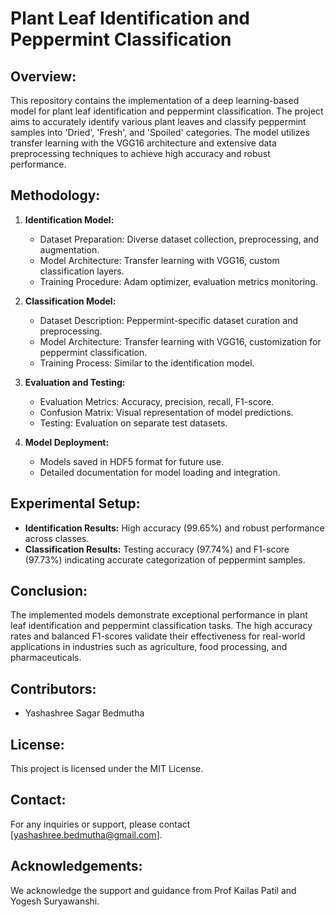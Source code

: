 # Plant Leaf Identification and Peppermint Classification

## Overview:
This repository contains the implementation of a deep learning-based model for plant leaf identification and peppermint classification. The project aims to accurately identify various plant leaves and classify peppermint samples into 'Dried', 'Fresh', and 'Spoiled' categories. The model utilizes transfer learning with the VGG16 architecture and extensive data preprocessing techniques to achieve high accuracy and robust performance.

## Methodology:
1. **Identification Model:** 
   - Dataset Preparation: Diverse dataset collection, preprocessing, and augmentation.
   - Model Architecture: Transfer learning with VGG16, custom classification layers.
   - Training Procedure: Adam optimizer, evaluation metrics monitoring.

2. **Classification Model:** 
   - Dataset Description: Peppermint-specific dataset curation and preprocessing.
   - Model Architecture: Transfer learning with VGG16, customization for peppermint classification.
   - Training Process: Similar to the identification model.

3. **Evaluation and Testing:**
   - Evaluation Metrics: Accuracy, precision, recall, F1-score.
   - Confusion Matrix: Visual representation of model predictions.
   - Testing: Evaluation on separate test datasets.

4. **Model Deployment:**
   - Models saved in HDF5 format for future use.
   - Detailed documentation for model loading and integration.

## Experimental Setup:
- **Identification Results:** High accuracy (99.65%) and robust performance across classes.
- **Classification Results:** Testing accuracy (97.74%) and F1-score (97.73%) indicating accurate categorization of peppermint samples.

## Conclusion:
The implemented models demonstrate exceptional performance in plant leaf identification and peppermint classification tasks. The high accuracy rates and balanced F1-scores validate their effectiveness for real-world applications in industries such as agriculture, food processing, and pharmaceuticals.

## Contributors:
- Yashashree Sagar Bedmutha 

## License:
This project is licensed under the MIT License.

## Contact:
For any inquiries or support, please contact [yashashree.bedmutha@gmail.com].

## Acknowledgements:
We acknowledge the support and guidance from Prof Kailas Patil and Yogesh Suryawanshi.
